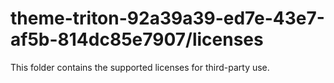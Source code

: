 # theme-triton-92a39a39-ed7e-43e7-af5b-814dc85e7907/licenses

This folder contains the supported licenses for third-party use.
